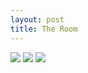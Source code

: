 ```yaml
---
layout: post
title: The Room
---
```


![]({{site.url}}/images/room1.jpg)
![]({{site.url}}/images/room2.jpg)
![]({{site.url}}/images/room3.jpg)
